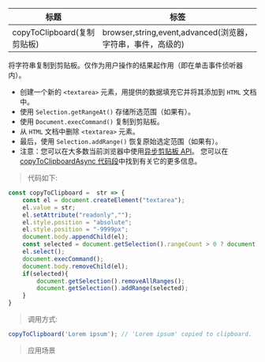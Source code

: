 |  标题   | 标签  |
|  ----  | ----  |
| copyToClipboard(复制剪贴板) | browser,string,event,advanced(浏览器，字符串，事件，高级的) |

将字符串复制到剪贴板。仅作为用户操作的结果起作用（即在单击事件侦听器内）。

* 创建一个新的 `<textarea>` 元素，用提供的数据填充它并将其添加到 `HTML` 文档中。
* 使用 `Selection.getRangeAt()` 存储所选范围（如果有）。
* 使用 `Document.execCommand()` 复制到剪贴板。
* 从 `HTML` 文档中删除 `<textarea>` 元素。
* 最后，使用 `Selection.addRange()` 恢复原始选定范围（如果有）。
* 注意：您可以在大多数当前浏览器中使用[异步剪贴板 API](https://developer.mozilla.org/en-US/docs/Web/API/Clipboard_API)。 您可以在 [copyToClipboardAsync 代码段](https://github.com/eveningwater/code-segment/blob/main/codes/javascript/copyToClipboardAsync.md)中找到有关它的更多信息。

> 代码如下:

```js
const copyToClipboard =  str => {
    const el = document.createElement("textarea");
    el.value = str;
    el.setAttribute("readonly","");
    el.style.position = "absolute";
    el.style.position = "-9999px";
    document.body.appendChild(el);
    const selected = document.getSelection().rangeCount > 0 ? document.getSelection().getRangeAt(0) : false;
    el.select();
    document.execCommand();
    document.body.removeChild(el);
    if(selected){
        document.getSelection().removeAllRanges();
        document.getSelection().addRange(selected);
    }
}
```

> 调用方式:

```js
copyToClipboard('Lorem ipsum'); // 'Lorem ipsum' copied to clipboard.
```

> 应用场景
